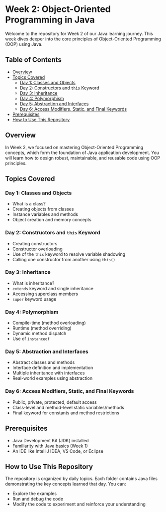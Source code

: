 # Week 2: Object-Oriented Programming in Java

Welcome to the repository for Week 2 of our Java learning journey. This week dives deeper into the core principles of Object-Oriented Programming (OOP) using Java.

## Table of Contents

- [Overview](#overview)
- [Topics Covered](#topics-covered)
  - [Day 1: Classes and Objects](#day-1-classes-and-objects)
  - [Day 2: Constructors and `this` Keyword](#day-2-constructors-and-this-keyword)
  - [Day 3: Inheritance](#day-3-inheritance)
  - [Day 4: Polymorphism](#day-4-polymorphism)
  - [Day 5: Abstraction and Interfaces](#day-5-abstraction-and-interfaces)
  - [Day 6: Access Modifiers, Static, and Final Keywords](#day-6-access-modifiers-static-and-final-keywords)
- [Prerequisites](#prerequisites)
- [How to Use This Repository](#how-to-use-this-repository)

## Overview

In Week 2, we focused on mastering Object-Oriented Programming concepts, which form the foundation of Java application development. You will learn how to design robust, maintainable, and reusable code using OOP principles.

## Topics Covered

### Day 1: Classes and Objects

- What is a class?
- Creating objects from classes
- Instance variables and methods
- Object creation and memory concepts

### Day 2: Constructors and `this` Keyword

- Creating constructors
- Constructor overloading
- Use of the `this` keyword to resolve variable shadowing
- Calling one constructor from another using `this()`

### Day 3: Inheritance

- What is inheritance?
- `extends` keyword and single inheritance
- Accessing superclass members
- `super` keyword usage

### Day 4: Polymorphism

- Compile-time (method overloading)
- Runtime (method overriding)
- Dynamic method dispatch
- Use of `instanceof`

### Day 5: Abstraction and Interfaces

- Abstract classes and methods
- Interface definition and implementation
- Multiple inheritance with interfaces
- Real-world examples using abstraction

### Day 6: Access Modifiers, Static, and Final Keywords

- Public, private, protected, default access
- Class-level and method-level static variables/methods
- Final keyword for constants and method restrictions

## Prerequisites

- Java Development Kit (JDK) installed
- Familiarity with Java basics (Week 1)
- An IDE like IntelliJ IDEA, VS Code, or Eclipse

## How to Use This Repository

The repository is organized by daily topics. Each folder contains Java files demonstrating the key concepts learned that day. You can:

- Explore the examples
- Run and debug the code
- Modify the code to experiment and reinforce your understanding
